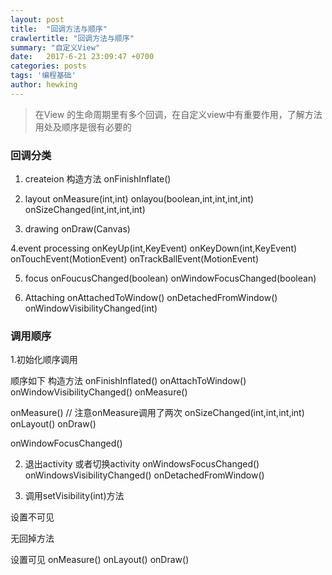 ```yaml
---
layout: post
title:  "回调方法与顺序"
crawlertitle: "回调方法与顺序"
summary: "自定义View"
date:   2017-6-21 23:09:47 +0700
categories: posts
tags: '编程基础'
author: hewking
---
```

> 在View 的生命周期里有多个回调，在自定义view中有重要作用，了解方法用处及顺序是很有必要的

### 回调分类


1. createion 
	构造方法
	onFinishInflate()

2. layout
	onMeasure(int,int)
	onlayou(boolean,int,int,int,int)
	onSizeChanged(int,int,int,int)

3. drawing
	onDraw(Canvas)

4.event processing
	onKeyUp(int,KeyEvent)
	onKeyDown(int,KeyEvent)
	onTouchEvent(MotionEvent)
	onTrackBallEvent(MotionEvent)

5. focus
	onFoucusChanged(boolean)
	onWindowFocusChanged(boolean)

6. Attaching 
	onAttachedToWindow()
	onDetachedFromWindow()
	onWindowVisibilityChanged(int)

### 调用顺序

1.初始化顺序调用

顺序如下
构造方法
onFinishInflated()
onAttachToWindow()
onWindowVisibilityChanged()
onMeasure()

onMeasure() // 注意onMeasure调用了两次
onSizeChanged(int,int,int,int)
onLayout()
onDraw()

onWindowFocusChanged()

2. 退出activity 或者切换activity
onWindowsFocusChanged()
onWindowsVisibilityChanged()
onDetachedFromWindow()

3. 调用setVisibility(int)方法

设置不可见

无回掉方法

设置可见
onMeasure()
onLayout()
onDraw()





